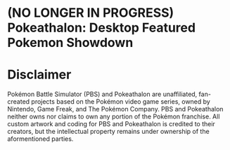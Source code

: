 # (NO LONGER IN PROGRESS) Pokeathalon: Desktop Featured Pokemon Showdown

# Disclaimer
Pokémon Battle Simulator (PBS) and Pokeathalon are unaffiliated, fan-created projects based on
the Pokémon video game series, owned by Nintendo, Game Freak, and The Pokémon Company. PBS and Pokeathalon
neither owns nor claims to own any portion of the Pokémon franchise. All 
custom artwork and coding for PBS and Pokeathalon is credited to their creators, but the 
intellectual property remains under ownership of the aformentioned parties.
